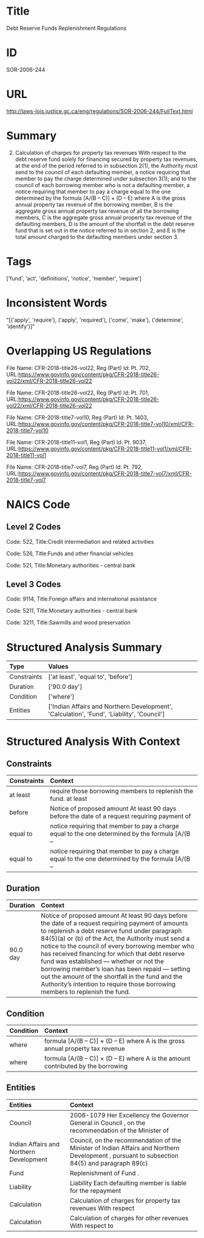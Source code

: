 # Title
Debt Reserve Funds Replenishment Regulations


# ID
SOR-2006-244

# URL
http://laws-lois.justice.gc.ca/eng/regulations/SOR-2006-244/FullText.html


# Summary
2. Calculation of charges for property tax revenues With respect to the debt reserve fund solely for financing secured by property tax revenues, at the end of the period referred to in subsection 2(1), the Authority must send to the council of each defaulting member, a notice requiring that member to pay the charge determined under subsection 3(1); and to the council of each borrowing member who is not a defaulting member, a notice requiring that member to pay a charge equal to the one determined by the formula [A/(B – C)] × (D – E) where A is the gross annual property tax revenue of the borrowing member, B is the aggregate gross annual property tax revenue of all the borrowing members, C is the aggregate gross annual property tax revenue of the defaulting members, D is the amount of the shortfall in the debt reserve fund that is set out in the notice referred to in section 2, and E is the total amount charged to the defaulting members under section 3.


# Tags
['fund', 'act', 'definitions', 'notice', 'member', 'require']


# Inconsistent Words
"[('apply', 'require'), ('apply', 'required'), ('come', 'make'), ('determine', 'identify')]"


# Overlapping US Regulations
File Name: CFR-2018-title26-vol22, Reg (Part) Id: Pt. 702, URL:https://www.govinfo.gov/content/pkg/CFR-2018-title26-vol22/xml/CFR-2018-title26-vol22

File Name: CFR-2018-title26-vol22, Reg (Part) Id: Pt. 701, URL:https://www.govinfo.gov/content/pkg/CFR-2018-title26-vol22/xml/CFR-2018-title26-vol22

File Name: CFR-2018-title7-vol10, Reg (Part) Id: Pt. 1403, URL:https://www.govinfo.gov/content/pkg/CFR-2018-title7-vol10/xml/CFR-2018-title7-vol10

File Name: CFR-2018-title11-vol1, Reg (Part) Id: Pt. 9037, URL:https://www.govinfo.gov/content/pkg/CFR-2018-title11-vol1/xml/CFR-2018-title11-vol1

File Name: CFR-2018-title7-vol7, Reg (Part) Id: Pt. 792, URL:https://www.govinfo.gov/content/pkg/CFR-2018-title7-vol7/xml/CFR-2018-title7-vol7




# NAICS Code
## Level 2 Codes
Code: 522, Title:Credit intermediation and related activities

Code: 526, Title:Funds and other financial vehicles

Code: 521, Title:Monetary authorities - central bank




## Level 3 Codes
Code: 9114, Title:Foreign affairs and international assistance

Code: 5211, Title:Monetary authorities - central bank

Code: 3211, Title:Sawmills and wood preservation







# Structured Analysis Summary
| Type        | Values                                                                                     |
|:------------|:-------------------------------------------------------------------------------------------|
| Constraints | ['at least', 'equal to', 'before']                                                         |
| Duration    | ['90.0 day']                                                                               |
| Condition   | ['where']                                                                                  |
| Entities    | ['Indian Affairs and Northern Development', 'Calculation', 'Fund', 'Liability', 'Council'] |


# Structured Analysis With Context
 


## Constraints
| Constraints   | Context                                                                                         |
|:--------------|:------------------------------------------------------------------------------------------------|
| at least      | require those borrowing members to replenish the fund. at least                                 |
| before        | Notice of proposed amount At least 90 days  before the date of a request requiring payment of   |
| equal to      | notice requiring that member to pay a charge equal to the one determined by the formula [A/(B – |
| equal to      | notice requiring that member to pay a charge equal to the one determined by the formula [A/(B – |


## Duration
| Duration   | Context                                                                                                                                                                                                                                                                                                                                                                                                                                                                                                                                            |
|:-----------|:---------------------------------------------------------------------------------------------------------------------------------------------------------------------------------------------------------------------------------------------------------------------------------------------------------------------------------------------------------------------------------------------------------------------------------------------------------------------------------------------------------------------------------------------------|
| 90.0 day   | Notice of proposed amount At least 90 days before the date of a request requiring payment of amounts to replenish a debt reserve fund under paragraph 84(5)(a) or (b) of the Act, the Authority must send a notice to the council of every borrowing member who has received financing for which that debt reserve fund was established — whether or not the borrowing member’s loan has been repaid — setting out the amount of the shortfall in the fund and the Authority’s intention to require those borrowing members to replenish the fund. |


## Condition
| Condition   | Context                                                                          |
|:------------|:---------------------------------------------------------------------------------|
| where       | formula [A/(B – C)] × (D – E) where A is the gross annual property tax revenue   |
| where       | formula [A/(B – C)] × (D – E) where A is the amount contributed by the borrowing |


## Entities
| Entities                                | Context                                                                                                                                      |
|:----------------------------------------|:---------------------------------------------------------------------------------------------------------------------------------------------|
| Council                                 | 2006-1079 Her Excellency the Governor General in  Council , on the recommendation of the Minister of                                         |
| Indian Affairs and Northern Development | Council, on the recommendation of the Minister of Indian Affairs and Northern Development , pursuant to subsection 84(5) and paragraph 89(c) |
| Fund                                    | Replenishment of  Fund .                                                                                                                     |
| Liability                               | Liability Each defaulting member is liable for the repayment                                                                                 |
| Calculation                             | Calculation of charges for property tax revenues With respect                                                                                |
| Calculation                             | Calculation of charges for other revenues With respect to                                                                                    |



